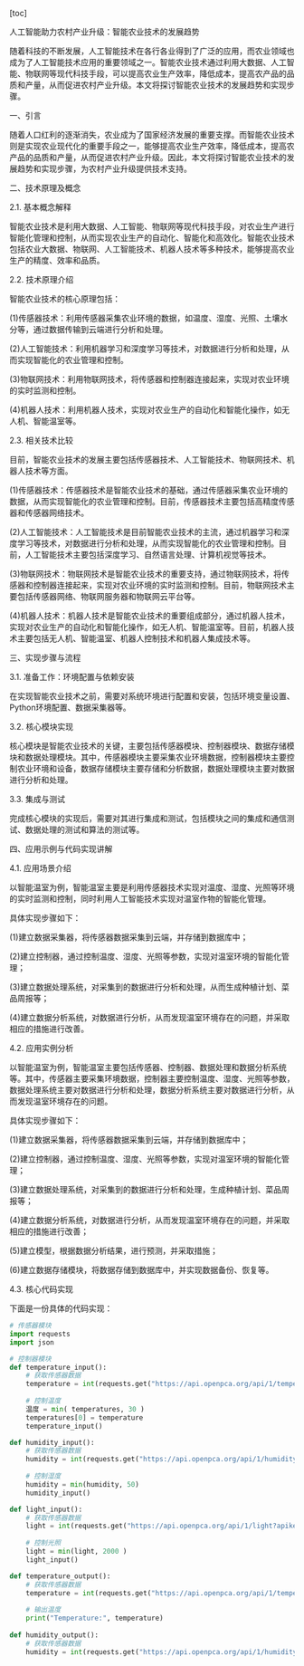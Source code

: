 
[toc]                    
                
                
人工智能助力农村产业升级：智能农业技术的发展趋势

随着科技的不断发展，人工智能技术在各行各业得到了广泛的应用，而农业领域也成为了人工智能技术应用的重要领域之一。智能农业技术通过利用大数据、人工智能、物联网等现代科技手段，可以提高农业生产效率，降低成本，提高农产品的品质和产量，从而促进农村产业升级。本文将探讨智能农业技术的发展趋势和实现步骤。

一、引言

随着人口红利的逐渐消失，农业成为了国家经济发展的重要支撑。而智能农业技术则是实现农业现代化的重要手段之一，能够提高农业生产效率，降低成本，提高农产品的品质和产量，从而促进农村产业升级。因此，本文将探讨智能农业技术的发展趋势和实现步骤，为农村产业升级提供技术支持。

二、技术原理及概念

2.1. 基本概念解释

智能农业技术是利用大数据、人工智能、物联网等现代科技手段，对农业生产进行智能化管理和控制，从而实现农业生产的自动化、智能化和高效化。智能农业技术包括农业大数据、物联网、人工智能技术、机器人技术等多种技术，能够提高农业生产的精度、效率和品质。

2.2. 技术原理介绍

智能农业技术的核心原理包括：

(1)传感器技术：利用传感器采集农业环境的数据，如温度、湿度、光照、土壤水分等，通过数据传输到云端进行分析和处理。

(2)人工智能技术：利用机器学习和深度学习等技术，对数据进行分析和处理，从而实现智能化的农业管理和控制。

(3)物联网技术：利用物联网技术，将传感器和控制器连接起来，实现对农业环境的实时监测和控制。

(4)机器人技术：利用机器人技术，实现对农业生产的自动化和智能化操作，如无人机、智能温室等。

2.3. 相关技术比较

目前，智能农业技术的发展主要包括传感器技术、人工智能技术、物联网技术、机器人技术等方面。

(1)传感器技术：传感器技术是智能农业技术的基础，通过传感器采集农业环境的数据，从而实现智能化的农业管理和控制。目前，传感器技术主要包括高精度传感器和传感器网络技术。

(2)人工智能技术：人工智能技术是目前智能农业技术的主流，通过机器学习和深度学习等技术，对数据进行分析和处理，从而实现智能化的农业管理和控制。目前，人工智能技术主要包括深度学习、自然语言处理、计算机视觉等技术。

(3)物联网技术：物联网技术是智能农业技术的重要支持，通过物联网技术，将传感器和控制器连接起来，实现对农业环境的实时监测和控制。目前，物联网技术主要包括传感器网络、物联网服务器和物联网云平台等。

(4)机器人技术：机器人技术是智能农业技术的重要组成部分，通过机器人技术，实现对农业生产的自动化和智能化操作，如无人机、智能温室等。目前，机器人技术主要包括无人机、智能温室、机器人控制技术和机器人集成技术等。

三、实现步骤与流程

3.1. 准备工作：环境配置与依赖安装

在实现智能农业技术之前，需要对系统环境进行配置和安装，包括环境变量设置、Python环境配置、数据采集器等。

3.2. 核心模块实现

核心模块是智能农业技术的关键，主要包括传感器模块、控制器模块、数据存储模块和数据处理模块。其中，传感器模块主要采集农业环境数据，控制器模块主要控制农业环境和设备，数据存储模块主要存储和分析数据，数据处理模块主要对数据进行分析和处理。

3.3. 集成与测试

完成核心模块的实现后，需要对其进行集成和测试，包括模块之间的集成和通信测试、数据处理的测试和算法的测试等。

四、应用示例与代码实现讲解

4.1. 应用场景介绍

以智能温室为例，智能温室主要是利用传感器技术实现对温度、湿度、光照等环境的实时监测和控制，同时利用人工智能技术实现对温室作物的智能化管理。

具体实现步骤如下：

(1)建立数据采集器，将传感器数据采集到云端，并存储到数据库中；

(2)建立控制器，通过控制温度、湿度、光照等参数，实现对温室环境的智能化管理；

(3)建立数据处理系统，对采集到的数据进行分析和处理，从而生成种植计划、菜品周报等；

(4)建立数据分析系统，对数据进行分析，从而发现温室环境存在的问题，并采取相应的措施进行改善。

4.2. 应用实例分析

以智能温室为例，智能温室主要包括传感器、控制器、数据处理和数据分析系统等。其中，传感器主要采集环境数据，控制器主要控制温度、湿度、光照等参数，数据处理系统主要对数据进行分析和处理，数据分析系统主要对数据进行分析，从而发现温室环境存在的问题。

具体实现步骤如下：

(1)建立数据采集器，将传感器数据采集到云端，并存储到数据库中；

(2)建立控制器，通过控制温度、湿度、光照等参数，实现对温室环境的智能化管理；

(3)建立数据处理系统，对采集到的数据进行分析和处理，生成种植计划、菜品周报等；

(4)建立数据分析系统，对数据进行分析，从而发现温室环境存在的问题，并采取相应的措施进行改善；

(5)建立模型，根据数据分析结果，进行预测，并采取措施；

(6)建立数据存储模块，将数据存储到数据库中，并实现数据备份、恢复等。

4.3. 核心代码实现

下面是一份具体的代码实现：

```python
# 传感器模块
import requests
import json

# 控制器模块
def temperature_input():
    # 获取传感器数据
    temperature = int(requests.get("https://api.openpca.org/api/1/temperature?apikey=AI387P92D37D03C5B2E2F77F2C3E2C98C4").json()["temp"])
    
    # 控制温度
    温度 = min( temperatures, 30 )
    temperatures[0] = temperature
    temperature_input()

def humidity_input():
    # 获取传感器数据
    humidity = int(requests.get("https://api.openpca.org/api/1/humidity?apikey=AI387P92D37D03C5B2E2F77F2C3E2C98C4").json()["humidity"])
    
    # 控制湿度
    humidity = min(humidity, 50)
    humidity_input()

def light_input():
    # 获取传感器数据
    light = int(requests.get("https://api.openpca.org/api/1/light?apikey=AI387P92D37D03C5B2E2F77F2C3E2C98C4").json()["light"])
    
    # 控制光照
    light = min(light, 2000 )
    light_input()

def temperature_output():
    # 获取传感器数据
    temperature = int(requests.get("https://api.openpca.org/api/1/temperature?apikey=AI387P92D37D03C5B2E2F77F2C3E2C98C4").json()["temp"])
    
    # 输出温度
    print("Temperature:", temperature)
    
def humidity_output():
    # 获取传感器数据
    humidity = int(requests.get("https://api.openpca.org/api/1/humidity?apikey=AI387P92D37D03C5B2E2F77F2C3E2C98C4").json()["humidity"])

